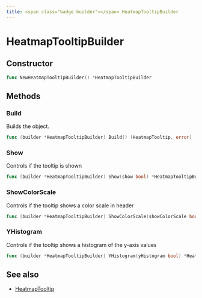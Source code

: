 ```yaml
---
title: <span class="badge builder"></span> HeatmapTooltipBuilder
---
```

# <span class="badge builder"></span> HeatmapTooltipBuilder

## Constructor

```go
func NewHeatmapTooltipBuilder() *HeatmapTooltipBuilder
```
## Methods

### <span class="badge object-method"></span> Build

Builds the object.

```go
func (builder *HeatmapTooltipBuilder) Build() (HeatmapTooltip, error)
```

### <span class="badge object-method"></span> Show

Controls if the tooltip is shown

```go
func (builder *HeatmapTooltipBuilder) Show(show bool) *HeatmapTooltipBuilder
```

### <span class="badge object-method"></span> ShowColorScale

Controls if the tooltip shows a color scale in header

```go
func (builder *HeatmapTooltipBuilder) ShowColorScale(showColorScale bool) *HeatmapTooltipBuilder
```

### <span class="badge object-method"></span> YHistogram

Controls if the tooltip shows a histogram of the y-axis values

```go
func (builder *HeatmapTooltipBuilder) YHistogram(yHistogram bool) *HeatmapTooltipBuilder
```

## See also

 * <span class="badge object-type-struct"></span> [HeatmapTooltip](./object-HeatmapTooltip.md)
